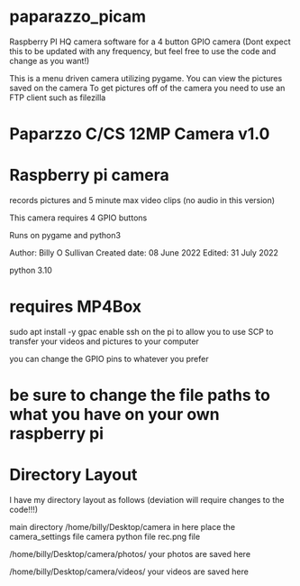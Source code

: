 # paparazzo_picam
Raspberry PI HQ camera software for a 4 button GPIO camera
(Dont expect this to be updated with any frequency, but feel free to use the code and change as you want!)

This is a menu driven camera utilizing pygame.
You can view the pictures saved on the camera
To get pictures off of the camera you need to use an FTP client such as filezilla

# Paparzzo C/CS 12MP Camera v1.0
# Raspberry pi camera

 records pictures and 5 minute max video clips (no audio in this version)

 This camera requires 4 GPIO buttons
 
 Runs on pygame and python3

 Author:			Billy O Sullivan
 Created date:		08 June 2022
 Edited:			31 July 2022

 python 3.10


# requires MP4Box
sudo apt install -y gpac
enable ssh on the pi to allow you to use SCP to transfer your videos and pictures to your computer

you can change the GPIO pins to whatever you prefer
 
# be sure to change the file paths to what you have on your own raspberry pi

# Directory Layout
I have my directory layout as follows (deviation will require changes to the code!!!)

main directory
/home/billy/Desktop/camera
in here place the camera_settings file
camera python file
rec.png file

/home/billy/Desktop/camera/photos/
your photos are saved here

/home/billy/Desktop/camera/videos/
your videos are saved here

